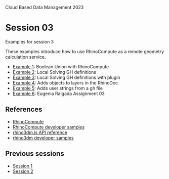 Cloud Based Data Management 2023 
# Session 03

Examples for session 3

These examples introduce how to use RhinoCompute as a remote geometry calculation service.

- [Example 1](example1): Boolean Union with RhinoCompute
- [Example 2](example2): Local Solving GH definitions
- [Example 3](example3): Local Solving GH definitions with plugin
- [Example 4](example4): Adds objects to layers in the RhinoDoc
- [Example 5](example5): Adds user strings from a gh file
- [Example 6](example6): Eugenia Raigada Assignment 03





## References

- [RhinoCompute](https://developer.rhino3d.com/guides/#compute)
- [RhinoCompute developer samples](https://github.com/mcneel/rhino-developer-samples/tree/7/compute)
- [rhino3dm.js API reference](https://mcneel.github.io/rhino3dm/javascript/api/index.html)
- [rhino3dm developer samples](https://github.com/mcneel/rhino-developer-samples/tree/7/rhino3dm)

## Previous sessions

- [Session 1](https://github.com/iaac-macad/bimsc23-datamgmt-session01) 
- [Session 2](https://github.com/iaac-macad/bimsc23-datamgmt-session02)
